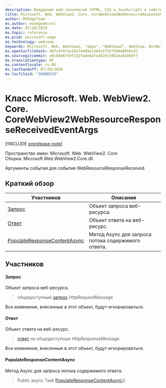 ```yaml
---
description: Внедрение веб-технологий (HTML, CSS и JavaScript) в собственные приложения с помощью элемента управления Microsoft Edge WebView2
title: Microsoft. Web. WebView2. Core. CoreWebView2WebResourceResponseReceivedEventArgs
author: MSEdgeTeam
ms.author: msedgedevrel
ms.date: 07/20/2020
ms.topic: reference
ms.prod: microsoft-edge
ms.technology: webview
keywords: Microsoft. Web. WebView2, "ядро", "WebView2", WebView, DotNet, WPF, WinForms, App, EDGE, CoreWebView2, CoreWebView2Controller, браузерный элемент управления, EDGE HTML, Microsoft. Web. WebView2
ms.openlocfilehash: 44fc4f47aa10a7e409ac584cb75b750048056e47
ms.sourcegitcommit: e0cb9e6f59f222fade6afa4829c59524a9a9b9ff
ms.translationtype: MT
ms.contentlocale: ru-RU
ms.lasthandoff: 07/20/2020
ms.locfileid: "10886529"
---
```

# Класс Microsoft. Web. WebView2. Core. CoreWebView2WebResourceResponseReceivedEventArgs 

[!INCLUDE [prerelease-note](../../includes/prerelease-note.md)]

Пространство имен: Microsoft. Web. WebView2. Core \
Сборка: Microsoft.Web.WebView2.Core.dll

Аргументы события для события WebResourceResponseReceived.

## Краткий обзор

 Участников                        | Описания
--------------------------------|---------------------------------------------
[Запрос](#request) | Объект запроса веб-ресурса.
[Ответ](#response) | Объект ответа на веб-ресурс.
[PopulateResponseContentAsync](#populateresponsecontentasync) | Метод Async для запроса потока содержимого ответа.

## Участников

#### Запрос 

Объект запроса веб-ресурса.

> общедоступный [запрос](#request) HttpRequestMessage

Все изменения, внесенные в этот объект, будут игнорироваться.

#### Ответ 

Объект ответа на веб-ресурс.

> [ответ](#response) на общедоступные HttpResponseMessage

Все изменения, внесенные в этот объект, будут игнорироваться.

#### PopulateResponseContentAsync 

Метод Async для запроса потока содержимого ответа.

> Public async Task [PopulateResponseContentAsync](#populateresponsecontentasync)()

